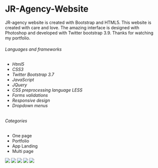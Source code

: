 # JR-Agency-Website
JR-agency website is created with Bootstrap and HTML5. This website is created with care and love. The amazing interface is designed with Photoshop and developed with Twitter bootstrap 3.9. Thanks for watching my portfolio.

<h6>Languages and frameworks<h6/>

<ul>
 <li>
  Html5
 </li>
  <li>
  CSS3
 </li>
 <li>
  Twitter Bootstrap 3.7
 </li>
 <li>
  JavaScript
 </li>
 <li>
  JQuery
 </li>
 <li>
  CSS preprocessing language LESS
 </li>
 <li>
  Forms validations
 </li>
 <li>
  Responsive design
 </li>
 <li>
  Dropdown menus
 </li> 
</ul>

<h6> Categories </h6>

<ul>
 <li>
  One page 
 </li>
 <li>
  Portfolio
 </li>
 <li>
  App Landing
 </li>
  <li>
  Multi page
 </li>
</ul>

<img src="http://danielpervaiz.com/github/images/Jr-1.png"/>
<img src="http://danielpervaiz.com/github/images/jrTwo.png"/>
<img src="http://danielpervaiz.com/github/images/jr-3.png"/>
<img src="http://danielpervaiz.com/github/images/jr-4.png"/>
<img src="http://danielpervaiz.com/github/images/jr-5.png"/>
